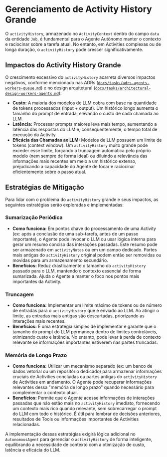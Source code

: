 # Gerenciamento de Activity History Grande

O `activityHistory`, armazenado no `ActivityContext` dentro do campo `data` da entidade `Job`, é fundamental para o Agente Autônomo manter o contexto e raciocinar sobre a tarefa atual. No entanto, em Activities complexas ou de longa duração, o `activityHistory` pode crescer significativamente.

## Impactos do Activity History Grande

O crescimento excessivo do `activityHistory` acarreta diversos impactos negativos, conforme mencionado nas ADRs ([`docs/tasks/adrs-agents-workers-queue.md`](docs/tasks/adrs-agents-workers-queue.md)) e no design arquitetural ([`docs/tasks/architectural-design-workers-agents.md`](docs/tasks/architectural-design-workers-agents.md)):

- **Custo:** A maioria dos modelos de LLM cobra com base na quantidade de tokens processados (input + output). Um histórico longo aumenta o tamanho do prompt de entrada, elevando o custo de cada chamada ao LLM.
- **Latência:** Processar prompts maiores leva mais tempo, aumentando a latência das respostas do LLM e, consequentemente, o tempo total de execução da Activity.
- **Eficácia das Chamadas ao LLM:** Modelos de LLM possuem um limite de tokens (context window). Um `activityHistory` muito grande pode exceder esse limite, forçando a truncagem automática pelo próprio modelo (nem sempre de forma ideal) ou diluindo a relevância das informações mais recentes em meio a um histórico extenso, prejudicando a capacidade do Agente de focar e raciocinar eficientemente sobre o passo atual.

## Estratégias de Mitigação

Para lidar com o problema do `activityHistory` grande e seus impactos, as seguintes estratégias serão exploradas e implementadas:

### Sumarização Periódica

- **Como funciona:** Em pontos chave do processamento de uma Activity (ex: após a conclusão de uma sub-tarefa, antes de um passo importante), o Agente pode invocar o LLM ou usar lógica interna para gerar um resumo conciso das interações passadas. Este resumo pode ser armazenado em `activityNotes` ou em um campo dedicado. Partes mais antigas do `activityHistory` original podem então ser removidas ou movidas para um armazenamento secundário.
- **Benefícios:** Reduz drasticamente o tamanho do `activityHistory` passado para o LLM, mantendo o contexto essencial de forma sumarizada. Ajuda o Agente a manter o foco nos pontos mais importantes da Activity.

### Truncagem

- **Como funciona:** Implementar um limite máximo de tokens ou de número de entradas para o `activityHistory` que é enviado ao LLM. Ao atingir o limite, as entradas mais antigas são descartadas, priorizando as interações mais recentes.
- **Benefícios:** É uma estratégia simples de implementar e garante que o tamanho do prompt do LLM permaneça dentro de limites controláveis, otimizando custo e latência. No entanto, pode levar à perda de contexto relevante se informações importantes estiverem nas partes truncadas.

### Memória de Longo Prazo

- **Como funciona:** Utilizar um mecanismo separado (ex: um banco de dados vetorial ou um repositório dedicado) para armazenar informações cruciais de Activities concluídas ou partes antigas do `activityHistory` de Activities em andamento. O Agente pode recuperar informações relevantes dessa "memória de longo prazo" quando necessário para complementar o contexto atual.
- **Benefícios:** Permite que o Agente acesse informações de interações passadas que não estão mais no `activityHistory` imediato, fornecendo um contexto mais rico quando relevante, sem sobrecarregar o prompt do LLM com todo o histórico. É útil para lembrar de decisões anteriores, resultados de Tools ou informações importantes de Activities relacionadas.

A implementação dessas estratégias exigirá lógica adicional no `AutonomousAgent` para gerenciar o `activityHistory` de forma inteligente, equilibrando a necessidade de contexto com a otimização de custo, latência e eficácia do LLM.
